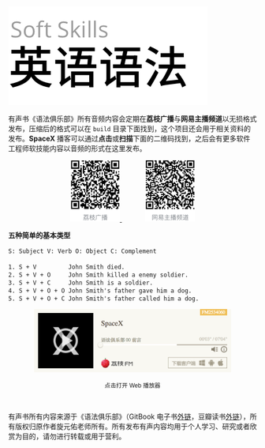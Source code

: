 ![](./assets/logo.png)

有声书《语法俱乐部》所有音频内容会定期在**荔枝广播**与**网易主播频道**以无损格式发布，压缩后的格式可以在 `build` 目录下面找到，这个项目还会用于相关资料的发布。**SpaceX** 播客可以通过**点击**或**扫描**下面的二维码找到，之后会有更多软件工程师软技能内容以音频的形式在这里发布。

<p align="center">
  <a href="http://www.lizhi.fm/2534060/">
    <img src="./assets/qr-lizhi-a.png" width="100">
  </a>
  &nbsp; &nbsp; &nbsp; &nbsp; &nbsp; &nbsp;
  <a href="http://music.163.com/#/radio?id=350225447">
    <img src="./assets/qr-netease-a.png" width="100">
  </a>
<p>

**五种简单的基本类型**

```
S: Subject V: Verb O: Object C: Complement

1. S + V         John Smith died.
2. S + V + O     John Smith killed a enemy soldier.
3. S + V + C     John Smith is a soldier.
4. S + V + O + O John Smith's father gave him a dog.
5. S + V + O + C John Smith's father called him a dog.
```

<p align="center">
  <a href="http://www.lizhi.fm/2534060/">
    <img src="./assets/player.png" width="400">
  </a>
</p>
<p align="center">
  <small>点击打开 Web 播放器</small>
</p>
<br/>

有声书所有内容来源于《语法俱乐部》（GitBook 电子书[外链]( https://zhusandiao.gitbooks.io/grammar-club/content/)，豆瓣读书[外链](https://book.douban.com/subject/1014914/)），所有版权归原作者旋元佑老师所有。所有发布有声内容均用于个人学习、研究或者欣赏为目的，请勿进行转载或用于营利。